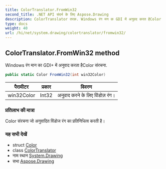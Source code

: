 ```yaml
---
title: ColorTranslator.FromWin32
second_title: .NET API संदर्भ के लिए Aspose.Drawing
description: ColorTranslator तरक. Windows रंग मन क GDI में अनुवद करत हैColor संरचन.
type: docs
weight: 40
url: /hi/net/system.drawing/colortranslator/fromwin32/
---
```

## ColorTranslator.FromWin32 method

Windows रंग मान का GDI+ में अनुवाद करता हैColor संरचना.

```csharp
public static Color FromWin32(int win32Color)
```

| पैरामीटर | प्रकार | विवरण |
| --- | --- | --- |
| win32Color | Int32 | अनुवाद करने के लिए विंडोज़ रंग। |

### प्रतिलाभ की मात्रा

Color संरचना जो अनुवादित विंडोज रंग का प्रतिनिधित्व करती है।

### यह सभी देखें

* struct [Color](../../color/)
* class [ColorTranslator](../)
* नाम स्थान [System.Drawing](../../colortranslator/)
* सभा [Aspose.Drawing](../../../)


